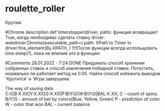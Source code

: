 # roulette_roller
Крутим

#Chrome description
def timerstopper(driver, path): функция возвращает True, когда необходимо сделать ставку
driver: webdriver.Chrome(executable_path=<path to driver>)
path: XPath to Timer in driver.fine_element(By.XPATH, <XPath>)
!!!!После функции всегда испольщовать time.sleep(1), пока не впилим это в функцию

#Comments
28.01.2022 - 7:24 DONE
    Придумать способ хранения собранных ставок и способ извлечения победной ставки.
Потестить, нормально ли работает метод на 0.05. 
Найти способ избежать выводов 'Крутится' и 'Игра завершена'

The way of saving data
C:X|B:X.XX|Y:X.XX|G:X.XX|P:B\Y\G|W:B\Y\G|BAL:X.XX;
C - count of spins;
B/Y/G - amount of bet by colors(Blue, Yellow, Green)
P - prediction of color
W - color that won
BAL - current balance
